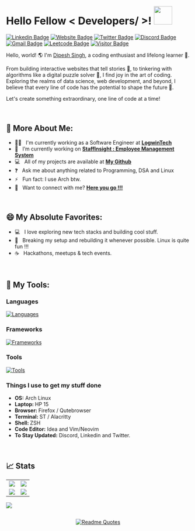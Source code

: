 <h1> Hello Fellow < Developers/ >! <img src = "https://raw.githubusercontent.com/rahulbanerjee26/githubProfileReadmeGenerator/main/gifs/wave.gif" width = 50px height='50px'> </h1>


[![Linkedin Badge](https://img.shields.io/badge/-LinkedIn-0e76a8?style=flat-square&logo=Linkedin&logoColor=white)](https://www.linkedin.com/in/dipesh-singh253/)
[![Website Badge](https://img.shields.io/badge/Website-3b5998?style=flat-square&logo=google-chrome&logoColor=white)](https://dipeshsingh253.github.io/)
[![Twitter Badge](https://img.shields.io/badge/-Twitter-00acee?style=flat-square&logo=Twitter&logoColor=white)](https://twitter.com/dipeshSingh_253)
[![Discord Badge](https://img.shields.io/badge/-Discord-0088cc?style=flat-square&logo=Discord&logoColor=white&color=blueviolet)](http://discordapp.com/users/849913360144400404)
[![Gmail Badge](https://img.shields.io/badge/-Gmail-0088cc?style=flat-square&logo=Gmail&logoColor=white&color=red)](mailto:sinhdipesh@gmail.com)
[![Leetcode Badge](https://img.shields.io/badge/-Leetcode-0088cc?style=flat-square&logo=Leetcode&logoColor=white&color=brown)](https://leetcode.com/sinhdipesh/)
[![Visitor Badge](https://visitcount.itsvg.in/api?id=dipeshsingh253&label=Profile%20Views&pretty=false)](https://visitcount.itsvg.in)
<br>

Hello, world! 🌎 I'm [Dipesh Singh](https://github.com/dipeshsingh253/), a coding enthusiast and lifelong learner 🚀.

From building interactive websites that tell stories 📖, to tinkering with algorithms like a digital puzzle solver 🧩, I find joy in the art of coding. Exploring the realms of data science, web development, and beyond, I believe that every line of code has the potential to shape the future 🌟.

Let's create something extraordinary, one line of code at a time!

<br>

## 💫 More About Me:

 - 👨‍💼 &nbsp; I'm currently working as a Software Engineer at **<a href="https://logwintech.com/" target="_blank">LogwinTech</a>**
 - 🔭 &nbsp; I’m currently working on **<a href="https://github.com/dipeshsingh253/StaffInsight-Employee-Management-System" target="_blank">StaffInsight : Employee Management System</a>**
 - 💻 &nbsp; All of my projects are available at **<a href="https://github.com/dipeshsingh253/" target="_blank">My Github</a>**
 - ❓ &nbsp; Ask me about anything related to Programming, DSA and Linux
 - ⚡ &nbsp; Fun fact: I use Arch btw.
 - 📧 &nbsp; Want to connect with me? **<a href="https://dipeshsingh253.github.io/#contact" target="_blank">Here you go !!!</a>**

<br>

## 😄 My Absolute Favorites:

- 💻 &nbsp; I love exploring new tech stacks and building cool stuff.
- 🐧 &nbsp; Breaking my setup and rebuilding it whenever possible. Linux is quite fun !!!
- ☕ &nbsp; Hackathons, meetups & tech events.

<br>

## 🔨 My Tools:

### Languages

[![Languages](https://skillicons.dev/icons?i=js,html,css,java,bash,typescript&perline=6)](https://skillicons.dev)


### Frameworks

[![Frameworks](https://skillicons.dev/icons?i=hibernate,nodejs,spring,tailwind,react,angular&perline=6)](https://skillicons.dev)

### Tools 

[![Tools](https://skillicons.dev/icons?i=git,idea,kafka,linux,maven,mongodb,mysql,neovim,netlify,postman,vim,vscode&perline=6)](https://skillicons.dev)

<!-- <details> -->
   <h3>Things I use to get my stuff done</h3>
  	<ul>
   	    <li><b>OS:</b> Arch Linux</li>
 	    <li><b>Laptop: </b> HP 15</li>
   	    <li><b>Browser: </b> Firefox / Qutebrowser</li>
 	    <li><b>Terminal: </b> ST / Alacritty </li>
	    <li><b>Shell: </b> ZSH </li>
 	    <li><b>Code Editor:</b> Idea and Vim/Neovim</li>
 	    <li><b>To Stay Updated:</b> Discord, Linkedin and Twitter.</li>
	</ul>
<!-- </details> -->

<br>

## 📈 Stats

<be>

<table>
  <tr>
    <td><img src="https://leetcode-stats.vercel.app/api?username=sinhdipesh&theme=Dark" /></td>
    <td><img src="https://leetcard.jacoblin.cool/sinhdipesh"/></td>
  </tr>
  <tr>
    <td><img src="https://github-readme-stats.vercel.app/api?username=dipeshsingh253&theme=gotham&count_private=true" /></td>
    <td><img src="https://github-readme-streak-stats.herokuapp.com/?user=dipeshsingh253&theme=gotham&hide_border=false" /></td>  
  </tr>
</table>

 <img src="https://github-readme-activity-graph.vercel.app/graph?username=dipeshsingh253&theme=gotham&hide_border=false" />
<!--
 ![](./profile-3d-contrib/profile-night-green.svg)
-->


##

<div align="center">
 
 [![Readme Quotes](https://quotes-github-readme.vercel.app/api?type=horizontal&theme=dark)](https://github.com/dipeshsingh253/)
 
</div>



<!--
## अद्यतनकल्पना श्वः यथार्थः एव

"अद्यतनकल्पना श्वः यथार्थः एव" translates to "Today's imagination is tomorrow's reality" in Sanskrit. Embrace your visions and turn them into the truth of tomorrow.

-->
